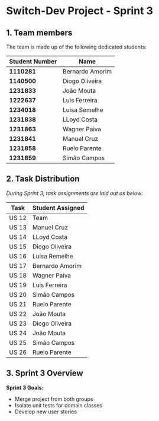# Switch-Dev Project - Sprint 3

## 1. Team members

The team is made up of the following dedicated students:

| Student Number | Name             |
|----------------|------------------|
| **1110281**    | Bernardo Amorim  |
| **1140500**    | Diogo Oliveira   |
| **1231833**    | João Mouta       |
| **1222637**    | Luis Ferreira    |
| **1234018**    | Luisa Semelhe    |
| **1231838**    | LLoyd Costa      |
| **1231863**    | Wagner Paiva     |
| **1231841**    | Manuel Cruz      |
| **1231858**    | Ruelo Parente    |
| **1231859**    | Simão Campos     |


## 2. Task Distribution

_During Sprint 3, task assignments are laid out as below:_

| Task  | Student Assigned |
|-------|------------|
| US 12 | Team | 
| US 13 | Manuel Cruz |
| US 14 | LLoyd Costa |
| US 15 | Diogo Oliveira |
| US 16 | Luisa Remelhe |
| US 17 | Bernardo Amorim |
| US 18 | Wagner Paiva | 
| US 19 | Luis Ferreira | 
| US 20 | Simão Campos | 
| US 21 | Ruelo Parente | 
| US 22 | João Mouta | 
| US 23 | Diogo Oliveira | 
| US 24 | João Mouta |
| US 25 | Simão Campos | 
| US 26 | Ruelo Parente | 



## 3. Sprint 3 Overview

**Sprint 3 Goals:**

- Merge project from both groups
- Isolate unit tests for domain classes
- Develop new user stories
